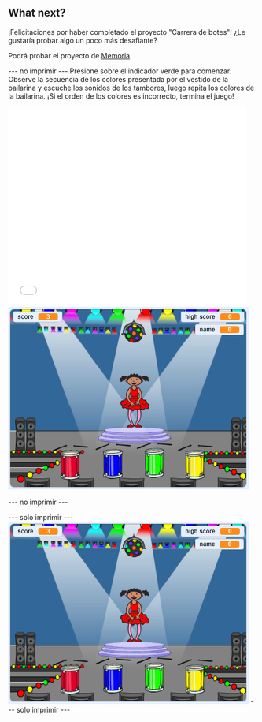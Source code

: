## What next?

¡Felicitaciones por haber completado el proyecto "Carrera de botes"! ¿Le gustaría probar algo un poco más desafiante?

Podrá probar el proyecto de [Memoria](https://projects.raspberrypi.org/en/projects/memory?utm_source=pathway&utm_medium=whatnext&utm_campaign=projects).

\--- no imprimir \--- Presione sobre el indicador verde para comenzar. Observe la secuencia de los colores presentada por el vestido de la bailarina y escuche los sonidos de los tambores, luego repita los colores de la bailarina. ¡Si el orden de los colores es incorrecto, termina el juego!

<div class="scratch-preview">
  <iframe allowtransparency="true" width="485" height="402" src="//scratch.mit.edu/projects/embed/284452634/?autostart=false" frameborder="0" allowfullscreen scrolling="no" mark="crwd-mark"></iframe> <img src="images/memory-screenshot.png" />
</div>

\--- no imprimir \---

\--- solo imprimir \--- ![screenshot of finished game](images/memory-screenshot.png) \--- solo imprimir \---